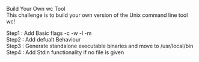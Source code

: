 Build Your Own wc Tool  
This challenge is to build your own version of the Unix command line tool wc!

Step1 : Add Basic flags -c -w -l -m  
Step2 : Add defualt Behaviour  
Step3 : Generate standalone executable binaries and move to /usr/local/bin  
Step4 : Add Stdin functionality if no file is given 

